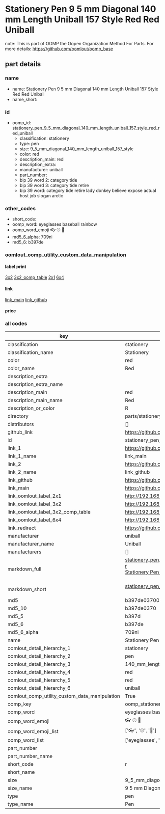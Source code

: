 # Stationery Pen 9 5 mm Diagonal 140 mm Length Uniball 157 Style Red Red Uniball  

note: This is part of OOMP the Oopen Organization Method For Parts. For more details: https://github.com/oomlout/oomp_base

##  part details
  







### name
* name: Stationery Pen 9 5 mm Diagonal 140 mm Length Uniball 157 Style Red Red Uniball
* name_short: 
### id
* oomp_id: stationery_pen_9_5_mm_diagonal_140_mm_length_uniball_157_style_red_red_uniball
  * classification: stationery
  * type: pen
  * size: 9_5_mm_diagonal_140_mm_length_uniball_157_style
  * color: red
  * description_main: red
  * description_extra: 
  * manufacturer: uniball
  * part_number: 
  * bip 39 word 2: category tide
  * bip 39 word 3: category tide retire
  * bip 39 word: category tide retire lady donkey believe expose actual host job slogan arctic

### other_codes
* short_code: 
* oomp_word: eyeglasses baseball rainbow
* oomp_word_emoji :eyeglasses: :baseball: :rainbow:
* md5_6_alpha: 709ni
* md5_6: b397de






### oomlout_oomp_utility_custom_data_manipulation
#### label print
[3x2](http://192.168.1.245:1112/?label=oomp%20709ni)
[3x2_oomp_table](http://192.168.1.108:1112/?label=oomp%20709ni)
[2x1](http://192.168.1.242:1112/?label=oomp%20709ni)
[6x4](http://192.168.1.55:1112/?label=oomp%20709ni)    

#### link

[link_main](https://github.com/oomlout/oomlout_oomp_version_1_messy/tree/main/parts/stationery_pen_9_5_mm_diagonal_140_mm_length_uniball_157_style_red_red_uniball) [link_github](https://github.com/oomlout/oomlout_oomp_version_1_messy/tree/main/parts/stationery_pen_9_5_mm_diagonal_140_mm_length_uniball_157_style_red_red_uniball)                             

#### price







### all codes 
| key | value |  
| --- | --- |  
| classification | stationery |  
| classification_name | Stationery |  
| color | red |  
| color_name | Red |  
| description_extra |  |  
| description_extra_name |  |  
| description_main | red |  
| description_main_name | Red |  
| description_or_color | R  |  
| directory | parts/stationery_pen_9_5_mm_diagonal_140_mm_length_uniball_157_style_red_red_uniball |  
| distributors | [] |  
| github_link | https://github.com/oomlout/oomlout_oomp_part_src/tree/main/parts/stationery_pen_9_5_mm_diagonal_140_mm_length_uniball_157_style_red_red_uniball |  
| id | stationery_pen_9_5_mm_diagonal_140_mm_length_uniball_157_style_red_red_uniball |  
| link_1 | https://github.com/oomlout/oomlout_oomp_version_1_messy/tree/main/parts/stationery_pen_9_5_mm_diagonal_140_mm_length_uniball_157_style_red_red_uniball |  
| link_1_name | link_main |  
| link_2 | https://github.com/oomlout/oomlout_oomp_version_1_messy/tree/main/parts/stationery_pen_9_5_mm_diagonal_140_mm_length_uniball_157_style_red_red_uniball |  
| link_2_name | link_github |  
| link_github | https://github.com/oomlout/oomlout_oomp_version_1_messy/tree/main/parts/stationery_pen_9_5_mm_diagonal_140_mm_length_uniball_157_style_red_red_uniball |  
| link_main | https://github.com/oomlout/oomlout_oomp_version_1_messy/tree/main/parts/stationery_pen_9_5_mm_diagonal_140_mm_length_uniball_157_style_red_red_uniball |  
| link_oomlout_label_2x1 | http://192.168.1.242:1112/?label=oomp%20709ni |  
| link_oomlout_label_3x2 | http://192.168.1.245:1112/?label=oomp%20709ni |  
| link_oomlout_label_3x2_oomp_table | http://192.168.1.108:1112/?label=oomp%20709ni |  
| link_oomlout_label_6x4 | http://192.168.1.55:1112/?label=oomp%20709ni |  
| link_redirect | https://github.com/oomlout/oomlout_oomp_version_1_messy/tree/main/parts/stationery_pen_9_5_mm_diagonal_140_mm_length_uniball_157_style_red_red_uniball |  
| manufacturer | uniball |  
| manufacturer_name | Uniball |  
| manufacturers | [] |  
| markdown_full | [stationery_pen_9_5_mm_diagonal_140_mm_length_uniball_157_style_red_red_uniball](none)<br>[r](none)<br>[Stationery Pen 9 5 Mm Diagonal 140 Mm Length Uniball 157 Style Red Red Uniball](none)<br><br> |  
| markdown_short | [stationery_pen_9_5_mm_diagonal_140_mm_length_uniball_157_style_red_red_uniball](none)<br><br> |  
| md5 | b397de037002ea1452a097c96ff87121 |  
| md5_10 | b397de0370 |  
| md5_5 | b397d |  
| md5_6 | b397de |  
| md5_6_alpha | 709ni |  
| name | Stationery Pen 9 5 mm Diagonal 140 mm Length Uniball 157 Style Red Red Uniball |  
| oomlout_detail_hierarchy_1 | stationery |  
| oomlout_detail_hierarchy_2 | pen |  
| oomlout_detail_hierarchy_3 | 140_mm_length |  
| oomlout_detail_hierarchy_4 | red |  
| oomlout_detail_hierarchy_5 | red |  
| oomlout_detail_hierarchy_6 | uniball |  
| oomlout_oomp_utility_custom_data_manipulation | True |  
| oomp_key | oomp_stationery_pen_9_5_mm_diagonal_140_mm_length_uniball_157_style_red_red_uniball |  
| oomp_word | eyeglasses baseball rainbow |  
| oomp_word_emoji | :eyeglasses: :baseball: :rainbow: |  
| oomp_word_emoji_list | [':eyeglasses:', ':baseball:', ':rainbow:'] |  
| oomp_word_list | ['eyeglasses', 'baseball', 'rainbow'] |  
| part_number |  |  
| part_number_name |  |  
| short_code | r |  
| short_name |  |  
| size | 9_5_mm_diagonal_140_mm_length_uniball_157_style |  
| size_name | 9 5 mm Diagonal 140 mm Length Uniball 157 Style |  
| type | pen |  
| type_name | Pen |  
